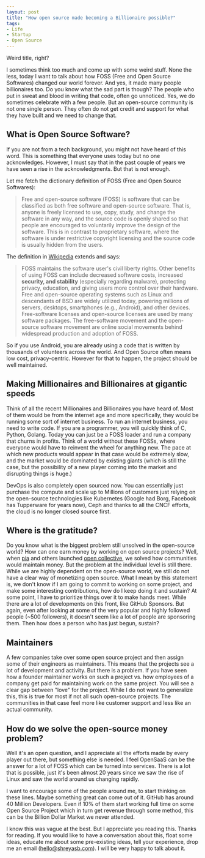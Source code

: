 ```yaml
---
layout: post
title: "How open source made becoming a Billionaire possible?"
tags:
- Life
- Startup
- Open Source
---
```


Weird title, right?

I sometimes think too much and come up with some weird stuff. None the less, today I want to talk about how FOSS (Free and Open Source Softwares) changed our world forever. And yes, it made many people billionaires too. Do you know what the sad part is though? The people who put in sweat and blood in writing that code, often go unnoticed. Yes, we do sometimes celebrate with a few people. But an open-source community is not one single person. They often do not get credit and support for what they have built and we need to change that.

## What is Open Source Software?

If you are not from a tech background, you might not have heard of this word. This is something that everyone uses today but no one acknowledges. However, I must say that in the past couple of years we have seen a rise in the acknowledgments. But that is not enough.

Let me fetch the dictionary definition of FOSS (Free and Open Source Softwares):

> Free and open-source software (FOSS) is software that can be classified as both free software and open-source software. That is, anyone is freely licensed to use, copy, study, and change the software in any way, and the source code is openly shared so that people are encouraged to voluntarily improve the design of the software. This is in contrast to proprietary software, where the software is under restrictive copyright licensing and the source code is usually hidden from the users.

The definition in [Wikipedia](https://en.wikipedia.org/wiki/Free_and_open-source_software) extends and says:

> FOSS maintains the software user's civil liberty rights. Other benefits of using FOSS can include decreased software costs, increased **security, and stability** (especially regarding malware), protecting privacy, education, and giving users more control over their hardware. Free and open-source operating systems such as Linux and descendants of BSD are widely utilized today, powering millions of servers, desktops, smartphones (e.g., Android), and other devices. Free-software licenses and open-source licenses are used by many software packages. The free-software movement and the open-source software movement are online social movements behind widespread production and adoption of FOSS.

So if you use Android, you are already using a code that is written by thousands of volunteers across the world. And Open Source often means low cost, privacy-centric. However for that to happen, the project should be well maintained.

## Making Millionaires and Billionaires at gigantic speeds

Think of all the recent Millionaires and Billionaires you have heard of. Most of them would be from the internet age and more specifically, they would be running some sort of internet business. To run an internet business, you need to write code. If you are a programmer, you will quickly think of C, Python, Golang. Today you can just be a FOSS loader and run a company that churns in profits. Think of a world without these FOSSs, where everyone would have to reinvent the wheel for anything new. The pace at which new products would appear in that case would be extremely slow, and the market would be dominated by existing giants (which is still the case, but the possibility of a new player coming into the market and disrupting things is huge.)

DevOps is also completely open sourced now. You can essentially just purchase the compute and scale up to Millions of customers just relying on the open-source technologies like Kubernetes (Google had Borg, Facebook has Tupperware for years now), Ceph and thanks to all the CNCF efforts, the cloud is no longer closed source first.

## Where is the gratitude?

Do you know what is the biggest problem still unsolved in the open-source world? How can one earn money by working on open source projects? Well, when [pia](https://twitter.com/piamancini) and others launched [open collective](https://opencollective.com/), we solved how communities would maintain money. But the problem at the individual level is still there. While we are highly dependent on the open-source world, we still do not have a clear way of monetizing open source. What I mean by this statement is, we don't know if I am going to commit to working on some project, and make some interesting contributions, how do I keep doing it and sustain? At some point, I have to prioritize things over it to make hands meet. While there are a lot of developments on this front, like GitHub Sponsors. But again, even after looking at some of the very popular and highly followed people (~500 followers), it doesn't seem like a lot of people are sponsoring them. Then how does a person who has just begun, sustain?

## Maintainers

A few companies take over some open source project and then assign some of their engineers as maintainers. This means that the projects see a lot of development and activity. But there is a problem. If you have seen how a founder maintainer works on such a project vs. how employees of a company get paid for maintaining work on the same project. You will see a clear gap between "love" for the project. While I do not want to generalize this, this is true for most if not all such open-source projects. The communities in that case feel more like customer support and less like an actual community.

## How do we solve the open-source money problem?

Well it's an open question, and I appreciate all the efforts made by every player out there, but something else is needed. I feel OpenSaaS can be the answer for a lot of FOSS which can be turned into services. There is a lot that is possible, just it's been almost 20 years since we saw the rise of Linux and saw the world around us changing rapidly.

I want to encourage some of the people around me, to start thinking on these lines. Maybe something great can come out of it. GitHub has around 40 Million Developers. Even if 10% of them start working full time on some Open Source Project which in turn get revenue through some method, this can be the Billion Dollar Market we never attended.

I know this was vague at the best. But I appreciate you reading this. Thanks for reading. If you would like to have a conversation about this, float some ideas, educate me about some pre-existing ideas, tell your experience, drop me an email ([hello@shreyasb.com](mailto:hello@shreyasb.com)). I will be very happy to talk about it.
